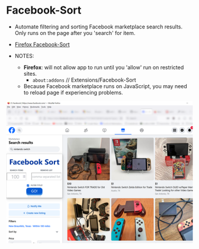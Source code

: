 # Facebook-Sort

- Automate filtering and sorting Facebook marketplace search results. Only runs on the page after you 'search' for item.
- [Firefox Facebook-Sort](https://addons.mozilla.org/en-US/firefox/addon/facebook-sort/)

- NOTES:
  - **Firefox**: will not allow app to run until you 'allow' run on restricted sites.
    - `about:addons` // Extensions/Facebook-Sort
  - Because Facebook marketplace runs on JavaScript, you may need to reload page if experiencing problems.

![facebook-sort](img/facebook-sort-example.png)

